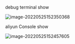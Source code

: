 debug terminal show

![image-20220525152350368](C:\Users\Administrator\AppData\Roaming\Typora\typora-user-images\image-20220525152350368.png)

aliyun  Console show

 ![image-20220525152457605](C:\Users\Administrator\AppData\Roaming\Typora\typora-user-images\image-20220525152457605.png)
